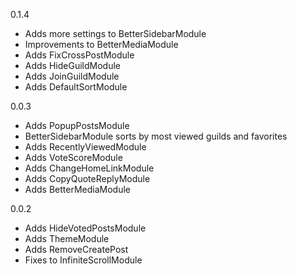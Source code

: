 0.1.4
- Adds more settings to BetterSidebarModule
- Improvements to BetterMediaModule
- Adds FixCrossPostModule
- Adds HideGuildModule
- Adds JoinGuildModule
- Adds DefaultSortModule

0.0.3
- Adds PopupPostsModule
- BetterSidebarModule sorts by most viewed guilds and favorites
- Adds RecentlyViewedModule
- Adds VoteScoreModule
- Adds ChangeHomeLinkModule
- Adds CopyQuoteReplyModule
- Adds BetterMediaModule

0.0.2
- Adds HideVotedPostsModule
- Adds ThemeModule
- Adds RemoveCreatePost
- Fixes to InfiniteScrollModule

